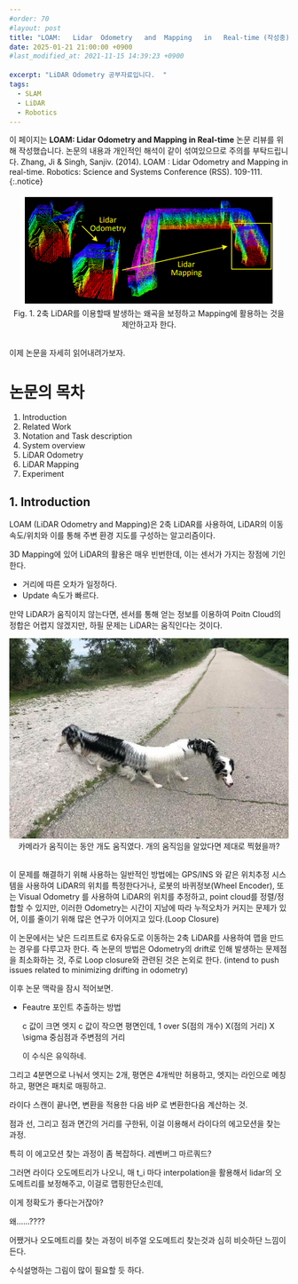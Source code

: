 ```yaml
---
#order: 70
#layout: post
title: "LOAM:   Lidar  Odometry   and  Mapping   in   Real-time (작성중)"
date: 2025-01-21 21:00:00 +0900
#last_modified_at: 2021-11-15 14:39:23 +0900

excerpt: "LiDAR Odometry 공부자료입니다.  "
tags:
  - SLAM
  - LiDAR
  - Robotics  
---
```


이 페이지는 **LOAM:   Lidar  Odometry   and  Mapping   in   Real-time** 논문 리뷰를 위해 작성했습니다. 논문의 내용과 개인적인 해석이 같이 섞여있으므로 주의를 부탁드립니다. Zhang, Ji & Singh, Sanjiv. (2014). LOAM : Lidar Odometry and Mapping in real-time. Robotics: Science and Systems Conference (RSS). 109-111. 
{:.notice}


<div style="text-align: center;">
  <img src="/assets/images/robotics/LOAM.PNG" alt="LOAM">
  <figcaption>Fig. 1. 2축 LiDAR를 이용할때 발생하는 왜곡을 보정하고 Mapping에 활용하는 것을 제안하고자 한다.<br> <br> </figcaption>
</div>



이제 논문을 자세히 읽어내려가보자. 

# 논문의 목차
  1. Introduction
  2. Related Work
  3. Notation and Task description
  4. System overview
  5. LiDAR Odometry
  6. LiDAR Mapping 
  7. Experiment


## 1. Introduction
 LOAM (LiDAR Odometry and Mapping)은 2축 LiDAR를 사용하여, LiDAR의 이동 속도/위치와 이를 통해 주변 환경 지도를 구성하는 알고리즘이다. 
 
 3D Mapping에 있어 LiDAR의 활용은 매우 빈번한데, 이는 센서가 가지는 장점에 기인한다. 
  - 거리에 따른 오차가 일정하다.
  - Update 속도가 빠르다. 

 만약 LiDAR가 움직이지 않는다면, 센서를 통해 얻는 정보를 이용하여 Poitn Cloud의 정합은 어렵지 않겠지만, 하필 문제는 LiDAR는 움직인다는 것이다. 

<div style="text-align: center;">
  <img src="/assets/images/robotics/wrong_panoram.jpg" alt="funny example">
  <figcaption>카메라가 움직이는 동안 개도 움직였다. 개의 움직임을 알았다면 제대로 찍혔을까?<br> <br> </figcaption>
</div>


 이 문제를 해결하기 위해 사용하는 일반적인 방법에는 GPS/INS 와 같은 위치추정 시스템을 사용하여 LiDAR의 위치를 특정한다거나, 로봇의 바퀴정보(Wheel Encoder), 또는 Visual Odometry 를 사용하여 LiDAR의 위치를 추정하고, point cloud를 정렬/정합할 수 있지만, 이러한 Odometry는 시간이 지남에 따라 누적오차가 커지는 문제가 있어, 이를 줄이기 위해 많은 연구가 이어지고 있다.(Loop Closure)
  
 이 논문에서는 낮은 드리프트로 6자유도로 이동하는 2축 LiDAR를 사용하여 맵을 만드는 경우를 다루고자 한다. 즉 논문의 방법은 Odometry의 drift로 인해 발생하는 문제점을 최소화하는 것, 주로 Loop closure와 관련된 것은 논외로 한다. (intend to push issues related to minimizing drifting in odometry)



 이후 논문 맥락을 잠시 적어보면. 

  - Feautre 포인트 추출하는 방법

    c 값이 크면 엣지
    c 값이 작으면 평면인데, 1 over S(점의 개수) X(점의 거리) X \sigma 중심점과 주변점의 거리

    이 수식은 유익하네. 

  그리고 4분면으로 나눠서 엣지는 2개, 평면은 4개씩만 허용하고, 
  엣지는 라인으로 메칭하고, 평면은 패치로 매핑하고.

  라이다 스캔이 끝나면, 변환을 적용한 다음 바P 로 변환한다음 계산하는 것. 

  점과 선, 그리고 점과 면간의 거리를 구한뒤, 이걸 이용해서 라이다의 에고모션을 찾는 과정. 
  
  특히 이 에고모션 찾는 과정이 좀 복잡하다. 레벤버그 마르쿼드? 

  그러면 라이다 오도메트리가 나오니, 매 t_i 마다 interpolation을 활용해서 lidar의 오도메트리를 보정해주고, 이걸로 맵핑한단소린데,

  이게 정확도가 좋다는거잖아? 

  왜......????

  어쨌거나 오도메트리를 찾는 과정이 비주얼 오도메트리 찾는것과 심히 비슷하단 느낌이 든다. 

  수식설명하는 그림이 많이 필요할 듯 하다. 

